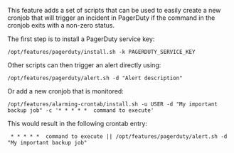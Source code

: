 This feature adds a set of scripts that can be used to easily create a new
cronjob that will trigger an incident in PagerDuty if the command in the cronjob
 exits with a non-zero status.

The first step is to install a PagerDuty service key:

`/opt/features/pagerduty/install.sh -k PAGERDUTY_SERVICE_KEY `

Other scripts can then trigger an alert directly using:

`/opt/features/pagerduty/alert.sh -d "Alert description"`

Or add a new cronjob that is monitored:

`/opt/features/alarming-crontab/install.sh -u USER -d "My important backup job" -c '* * * * *  command to execute'`

This would result in the following crontab entry:

` * * * * *  command to execute || /opt/features/pagerduty/alert.sh -d "My important backup job"`
